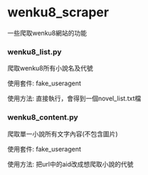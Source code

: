 # wenku8_scraper
一些爬取wenku8網站的功能

### wenku8_list.py
爬取wenku8所有小說名及代號

使用套件:
fake_useragent

使用方法:
直接執行，會得到一個novel_list.txt檔


### wenku8_content.py
爬取單一小說所有文字內容(不包含圖片)

使用套件:
fake_useragent

使用方法:
把url中的aid改成想爬取小說的代號
